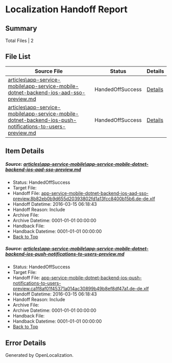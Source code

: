 # <a name='report-top'></a> Localization Handoff Report

## Summary
 Total Files | 2

## File List
 Source File | Status | Details 
 ----------- | ------ | ------- 
 [articles\app-service-mobile\app-service-mobile-dotnet-backend-ios-aad-sso-preview.md](https://github.com/OpenLocalizationTest/azuretest/blob/cf8a401754d07ec7f0036d35a28e871740202f87/articles/app-service-mobile/app-service-mobile-dotnet-backend-ios-aad-sso-preview.md) | HandedOffSuccess | [Details](#89b9d263d13b9935473aec2f0def6c809ea303394441)
 [articles\app-service-mobile\app-service-mobile-dotnet-backend-ios-push-notifications-to-users-preview.md](https://github.com/OpenLocalizationTest/azuretest/blob/cf8a401754d07ec7f0036d35a28e871740202f87/articles/app-service-mobile/app-service-mobile-dotnet-backend-ios-push-notifications-to-users-preview.md) | HandedOffSuccess | [Details](#f56ffd93909f6bf59eec0a9de60a6d8113cb817f4445)

## Item Details
##### <a name='89b9d263d13b9935473aec2f0def6c809ea303394441'></a> Source: [articles\app-service-mobile\app-service-mobile-dotnet-backend-ios-aad-sso-preview.md](https://github.com/OpenLocalizationTest/azuretest/blob/cf8a401754d07ec7f0036d35a28e871740202f87/articles/app-service-mobile/app-service-mobile-dotnet-backend-ios-aad-sso-preview.md)
* Status: HandedOffSuccess
* Target File: 
* Handoff File: [app-service-mobile-dotnet-backend-ios-aad-sso-preview.8b82eb0b9d655d20393802fd1a13fcc8400b15b6.de-de.xlf](https://github.com/OpenLocalizationTest/azuretest.handoff/blob/f2d8906ce65ab3e152d72d71252158e7a889a3d8/ol-handoff/OpenLocalizationTest/azuretest.de-de/master/test-priority-high/app-service-mobile-dotnet-backend-ios-aad-sso-preview.8b82eb0b9d655d20393802fd1a13fcc8400b15b6.de-de.xlf)
* Handoff Datetime: 2016-03-15 06:18:43
* Handoff Reason: Include
* Archive File: 
* Archive Datetime: 0001-01-01 00:00:00
* Handback File: 
* Handback Datetime: 0001-01-01 00:00:00
* [Back to Top](#report-top)

##### <a name='f56ffd93909f6bf59eec0a9de60a6d8113cb817f4445'></a> Source: [articles\app-service-mobile\app-service-mobile-dotnet-backend-ios-push-notifications-to-users-preview.md](https://github.com/OpenLocalizationTest/azuretest/blob/cf8a401754d07ec7f0036d35a28e871740202f87/articles/app-service-mobile/app-service-mobile-dotnet-backend-ios-push-notifications-to-users-preview.md)
* Status: HandedOffSuccess
* Target File: 
* Handoff File: [app-service-mobile-dotnet-backend-ios-push-notifications-to-users-preview.ca1f8af01f45371a014ac30899b49b8ef8df47a1.de-de.xlf](https://github.com/OpenLocalizationTest/azuretest.handoff/blob/f2d8906ce65ab3e152d72d71252158e7a889a3d8/ol-handoff/OpenLocalizationTest/azuretest.de-de/master/test-priority-high/app-service-mobile-dotnet-backend-ios-push-notifications-to-users-preview.ca1f8af01f45371a014ac30899b49b8ef8df47a1.de-de.xlf)
* Handoff Datetime: 2016-03-15 06:18:43
* Handoff Reason: Include
* Archive File: 
* Archive Datetime: 0001-01-01 00:00:00
* Handback File: 
* Handback Datetime: 0001-01-01 00:00:00
* [Back to Top](#report-top)


## Error Details

Generated by OpenLocalization.
